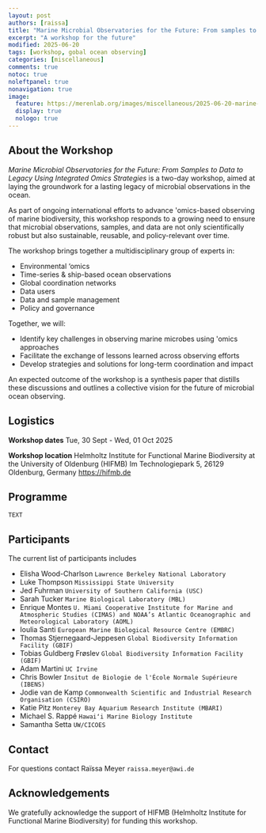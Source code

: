 ```yaml
---
layout: post
authors: [raissa]
title: "Marine Microbial Observatories for the Future: From samples to data to legacy"
excerpt: "A workshop for the future"
modified: 2025-06-20
tags: [workshop, gobal ocean observing]
categories: [miscellaneous]
comments: true
notoc: true
noleftpanel: true
nonavigation: true
image:
  feature: https://merenlab.org/images/miscellaneous/2025-06-20-marine-microbial-observatories-for-the-future/header.JPG
  display: true
  nologo: true
---
```


## About the Workshop
_Marine Microbial Observatories for the Future: From Samples to Data to Legacy Using Integrated Omics Strategies_ is a two-day workshop, aimed at laying the groundwork for a lasting legacy of microbial observations in the ocean.

As part of ongoing international efforts to advance 'omics-based observing of marine biodiversity, this workshop responds to a growing need to ensure that microbial observations, samples, and data are not only scientifically robust but also sustainable, reusable, and policy-relevant over time.

The workshop brings together a multidisciplinary group of experts in:

* Environmental ‘omics
* Time-series & ship-based ocean observations
* Global coordination networks
* Data users
* Data and sample management
* Policy and governance

Together, we will:

* Identify key challenges in observing marine microbes using 'omics approaches
* Facilitate the exchange of lessons learned across observing efforts
* Develop strategies and solutions for long-term coordination and impact

An expected outcome of the workshop is a synthesis paper that distills these discussions and outlines a collective vision for the future of microbial ocean observing.

## Logistics
**Workshop dates**
Tue, 30 Sept - Wed, 01 Oct 2025

**Workshop location**
Helmholtz Institute for Functional Marine Biodiversity at the University of Oldenburg (HIFMB) 
Im Technologiepark 5, 26129 Oldenburg, Germany
https://hifmb.de

## Programme
`TEXT`

## Participants

The current list of participants includes
* Elisha Wood-Charlson `Lawrence Berkeley National Laboratory`
* Luke Thompson `Mississippi State University`
* Jed Fuhrman `University of Southern California (USC)`
* Sarah Tucker `Marine Biological Laboratory (MBL)`
* Enrique Montes `U. Miami Cooperative Institute for Marine and Atmospheric Studies (CIMAS) and NOAA’s Atlantic Oceanographic and Meteorological Laboratory (AOML)`
* Ioulia Santi `European Marine Biological Resource Centre (EMBRC)`
* Thomas Stjernegaard-Jeppesen `Global Biodiversity Information Facility (GBIF)`
* Tobias Guldberg Frøslev `Global Biodiversity Information Facility (GBIF)`
* Adam Martini `UC Irvine`
* Chris Bowler `Insitut de Biologie de l'École Normale Supérieure (IBENS)`
* Jodie van de Kamp `Commonwealth Scientific and Industrial Research Organisation (CSIRO)`
* Katie Pitz `Monterey Bay Aquarium Research Institute (MBARI)`
* Michael S. Rappé `Hawaiʻi Marine Biology Institute`
* Samantha Setta `UW/CICOES`

## Contact
For questions contact Raïssa Meyer `raissa.meyer@awi.de` 

## Acknowledgements
We gratefully acknowledge the support of HIFMB (Helmholtz Institute for Functional Marine Biodiversity) for funding this workshop.
